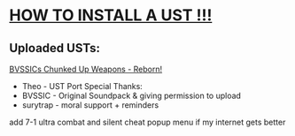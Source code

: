 # [HOW TO INSTALL A UST !!!](https://github.com/UntotenTheo/TheosUSTStuff/blob/main/USTInstall.md)

## Uploaded USTs:
[BVSSICs Chunked Up Weapons - Reborn!](https://github.com/UntotenTheo/TheosUSTStuff/releases/tag/v1.0-BVSSICsReborn)
- Theo - UST Port
Special Thanks:
- BVSSIC - Original Soundpack & giving permission to upload
- surytrap - moral support + reminders

add 7-1 ultra combat and silent cheat popup menu if my internet gets better
